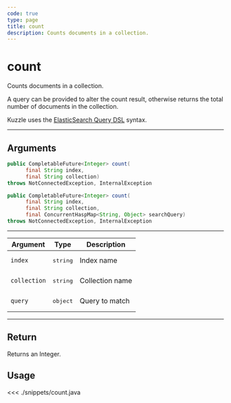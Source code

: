```yaml
---
code: true
type: page
title: count
description: Counts documents in a collection.
---
```


# count

Counts documents in a collection.

A query can be provided to alter the count result, otherwise returns the total number of documents in the collection.

Kuzzle uses the [ElasticSearch Query DSL](https://www.elastic.co/guide/en/elasticsearch/reference/7.3/query-dsl.html) syntax.

---

## Arguments

```java
public CompletableFuture<Integer> count(
      final String index,
      final String collection)
throws NotConnectedException, InternalException

```

```java
public CompletableFuture<Integer> count(
      final String index,
      final String collection,
      final ConcurrentHaspMap<String, Object> searchQuery)
throws NotConnectedException, InternalException

```

---

| Argument     | Type              | Description     |
| ------------ | ----------------- | --------------- |
| `index`      | <pre>string</pre> | Index name      |
| `collection` | <pre>string</pre> | Collection name |
| `query`      | <pre>object</pre> | Query to match  |

---

## Return

Returns an Integer.

## Usage

<<< ./snippets/count.java